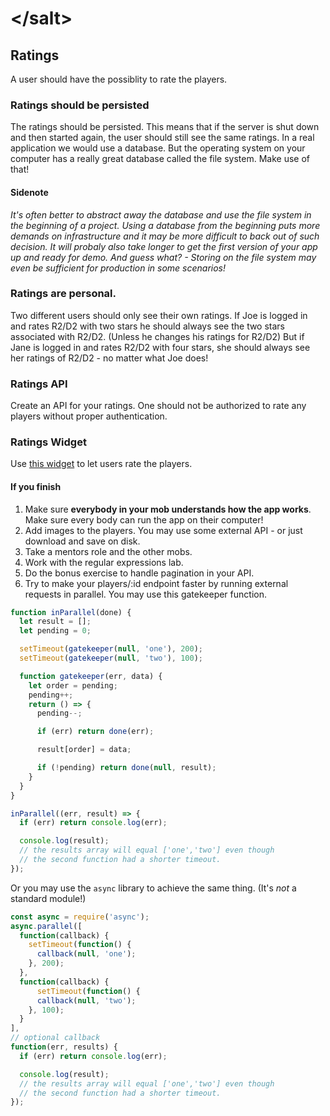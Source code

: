 # &lt;/salt&gt;

## Ratings
A user should have the possiblity to rate the players.

### Ratings should be persisted
The ratings should be persisted.
This means that if the server is shut down and then started again, the user should still see the same ratings.
In a real application we would use a database. 
But the operating system on your computer has a really great database called the file system. Make use of that!

#### Sidenote
_It's often better to abstract away the database and use the file system in the beginning of a project. 
Using a database from the beginning puts more demands on infrastructure and it may be more difficult to back out of such decision.
It will probaly also take longer to get the first version of your app up and ready for demo. 
And guess what? - Storing on the file system may even be sufficient for production in some scenarios!_

### Ratings are personal.
Two different users should only see their own ratings.
If Joe is logged in and rates R2/D2 with two stars he should always see the two stars associated with R2/D2. (Unless he changes his ratings for R2/D2)
But if Jane is logged in and rates R2/D2 with four stars, she should always see her ratings of R2/D2 - no matter what Joe does!

### Ratings API
Create an API for your ratings. One should not be authorized to rate any players without proper authentication.

### Ratings Widget
Use [this widget](https://codepen.io/jaklec/pen/OZrVWb) to let users rate the players.

#### If you finish
1. Make sure __everybody in your mob understands how the app works__. Make sure every body can run the app on their computer!
2. Add images to the players. You may use some external API - or just download and save on disk.
3. Take a mentors role and the other mobs.
4. Work with the regular expressions lab.
5. Do the bonus exercise to handle pagination in your API.
6. Try to make your players/:id endpoint faster by running external requests in parallel. You may use this gatekeeper function.
```javascript
function inParallel(done) {
  let result = [];
  let pending = 0;

  setTimeout(gatekeeper(null, 'one'), 200);
  setTimeout(gatekeeper(null, 'two'), 100);

  function gatekeeper(err, data) {
    let order = pending;
    pending++;
    return () => {
      pending--;

      if (err) return done(err);

      result[order] = data;

      if (!pending) return done(null, result);
    }
  }
}

inParallel((err, result) => {
  if (err) return console.log(err);

  console.log(result);
  // the results array will equal ['one','two'] even though
  // the second function had a shorter timeout.
});
```

Or you may use the `async` library to achieve the same thing. (It's _not_ a standard module!) 
```javascript
const async = require('async');
async.parallel([
  function(callback) {
    setTimeout(function() {
      callback(null, 'one');
    }, 200);
  },
  function(callback) {
      setTimeout(function() {
      callback(null, 'two');
    }, 100);
  }
],
// optional callback
function(err, results) {
  if (err) return console.log(err);

  console.log(result);
  // the results array will equal ['one','two'] even though
  // the second function had a shorter timeout.
});
```
